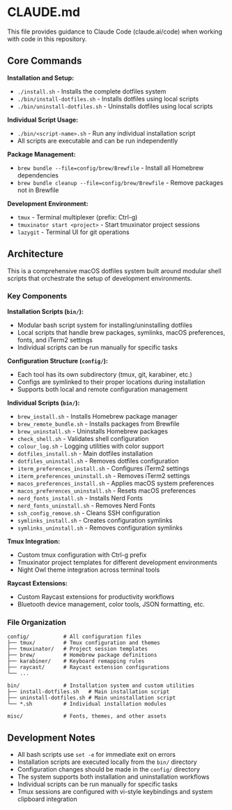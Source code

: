# CLAUDE.md

This file provides guidance to Claude Code (claude.ai/code) when working with code in this repository.

## Core Commands

**Installation and Setup:**
- `./install.sh` - Installs the complete dotfiles system
- `./bin/install-dotfiles.sh` - Installs dotfiles using local scripts
- `./bin/uninstall-dotfiles.sh` - Uninstalls dotfiles using local scripts

**Individual Script Usage:**
- `./bin/<script-name>.sh` - Run any individual installation script
- All scripts are executable and can be run independently

**Package Management:**
- `brew bundle --file=config/brew/Brewfile` - Install all Homebrew dependencies
- `brew bundle cleanup --file=config/brew/Brewfile` - Remove packages not in Brewfile

**Development Environment:**
- `tmux` - Terminal multiplexer (prefix: Ctrl-g)
- `tmuxinator start <project>` - Start tmuxinator project sessions
- `lazygit` - Terminal UI for git operations

## Architecture

This is a comprehensive macOS dotfiles system built around modular shell scripts that orchestrate the setup of development environments.

### Key Components

**Installation Scripts (`bin/`):**
- Modular bash script system for installing/uninstalling dotfiles
- Local scripts that handle brew packages, symlinks, macOS preferences, fonts, and iTerm2 settings
- Individual scripts can be run manually for specific tasks

**Configuration Structure (`config/`):**
- Each tool has its own subdirectory (tmux, git, karabiner, etc.)
- Configs are symlinked to their proper locations during installation
- Supports both local and remote configuration management

**Individual Scripts (`bin/`):**
- `brew_install.sh` - Installs Homebrew package manager
- `brew_remote_bundle.sh` - Installs packages from Brewfile
- `brew_uninstall.sh` - Uninstalls Homebrew packages
- `check_shell.sh` - Validates shell configuration
- `colour_log.sh` - Logging utilities with color support
- `dotfiles_install.sh` - Main dotfiles installation
- `dotfiles_uninstall.sh` - Removes dotfiles configuration
- `iterm_preferences_install.sh` - Configures iTerm2 settings
- `iterm_preferences_uninstall.sh` - Removes iTerm2 settings
- `macos_preferences_install.sh` - Applies macOS system preferences
- `macos_preferences_uninstall.sh` - Resets macOS preferences
- `nerd_fonts_install.sh` - Installs Nerd Fonts
- `nerd_fonts_uninstall.sh` - Removes Nerd Fonts
- `ssh_config_remove.sh` - Cleans SSH configuration
- `symlinks_install.sh` - Creates configuration symlinks
- `symlinks_uninstall.sh` - Removes configuration symlinks

**Tmux Integration:**
- Custom tmux configuration with Ctrl-g prefix
- Tmuxinator project templates for different development environments
- Night Owl theme integration across terminal tools

**Raycast Extensions:**
- Custom Raycast extensions for productivity workflows
- Bluetooth device management, color tools, JSON formatting, etc.

### File Organization

```
config/           # All configuration files
├── tmux/         # Tmux configuration and themes
├── tmuxinator/   # Project session templates
├── brew/         # Homebrew package definitions
├── karabiner/    # Keyboard remapping rules
├── raycast/      # Raycast extension configurations
└── ...

bin/              # Installation system and custom utilities
├── install-dotfiles.sh   # Main installation script
├── uninstall-dotfiles.sh # Main uninstallation script
└── *.sh          # Individual installation modules

misc/             # Fonts, themes, and other assets
```


## Development Notes

- All bash scripts use `set -e` for immediate exit on errors
- Installation scripts are executed locally from the `bin/` directory
- Configuration changes should be made in the `config/` directory
- The system supports both installation and uninstallation workflows
- Individual scripts can be run manually for specific tasks
- Tmux sessions are configured with vi-style keybindings and system clipboard integration